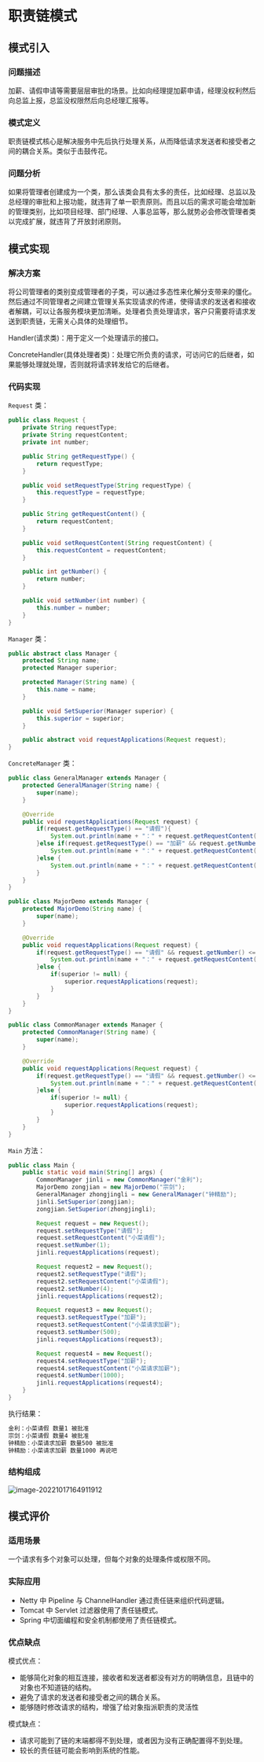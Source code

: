 # 职责链模式

## 模式引入

### 问题描述

加薪、请假申请等需要层层审批的场景。比如向经理提加薪申请，经理没权利然后向总监上报，总监没权限然后向总经理汇报等。

### **模式定义**

职责链模式核心是解决服务中先后执行处理关系，从而降低请求发送者和接受者之间的耦合关系。类似于击鼓传花。

### 问题分析

如果将管理者创建成为一个类，那么该类会具有太多的责任，比如经理、总监以及总经理的审批和上报功能，就违背了单一职责原则。而且以后的需求可能会增加新的管理类别，比如项目经理、部门经理、人事总监等，那么就势必会修改管理者类以完成扩展，就违背了开放封闭原则。

## 模式实现

### 解决方案

将公司管理者的类别变成管理者的子类，可以通过多态性来化解分支带来的僵化。然后通过不同管理者之间建立管理关系实现请求的传递，使得请求的发送者和接收者解耦，可以让各服务模块更加清晰。处理者负责处理请求，客户只需要将请求发送到职责链，无需关心具体的处理细节。

Handler(请求类)：用于定义一个处理请示的接口。

ConcreteHandler(具体处理者类)：处理它所负责的请求，可访问它的后继者，如果能够处理就处理，否则就将请求转发给它的后继者。

### 代码实现

`Request` 类：

```java
public class Request {
    private String requestType;
    private String requestContent;
    private int number;

    public String getRequestType() {
        return requestType;
    }

    public void setRequestType(String requestType) {
        this.requestType = requestType;
    }

    public String getRequestContent() {
        return requestContent;
    }

    public void setRequestContent(String requestContent) {
        this.requestContent = requestContent;
    }

    public int getNumber() {
        return number;
    }

    public void setNumber(int number) {
        this.number = number;
    }
}
```

`Manager` 类：

```java
public abstract class Manager {
    protected String name;
    protected Manager superior;

    protected Manager(String name) {
        this.name = name;
    }

    public void SetSuperior(Manager superior) {
        this.superior = superior;
    }

    public abstract void requestApplications(Request request);
}
```

`ConcreteManager` 类：

```java
public class GeneralManager extends Manager {
    protected GeneralManager(String name) {
        super(name);
    }

    @Override
    public void requestApplications(Request request) {
        if(request.getRequestType() == "请假"){
            System.out.println(name + "：" + request.getRequestContent() + " 数量" + request.getNumber() + " 被批准" );
        }else if(request.getRequestType() == "加薪" && request.getNumber() <= 500) {
            System.out.println(name + "：" + request.getRequestContent() + " 数量" + request.getNumber() + " 被批准" );
        }else {
            System.out.println(name + "：" + request.getRequestContent() + " 数量" + request.getNumber() + " 再说吧" );
        }
    }
}

public class MajorDemo extends Manager {
    protected MajorDemo(String name) {
        super(name);
    }

    @Override
    public void requestApplications(Request request) {
        if(request.getRequestType() == "请假" && request.getNumber() <= 5) {
            System.out.println(name + "：" + request.getRequestContent() + " 数量" + request.getNumber() + " 被批准" );
        }else {
            if(superior != null) {
                superior.requestApplications(request);
            }
        }
    }
}

public class CommonManager extends Manager {
    protected CommonManager(String name) {
        super(name);
    }

    @Override
    public void requestApplications(Request request) {
        if(request.getRequestType() == "请假" && request.getNumber() <= 2) {
            System.out.println(name + "：" + request.getRequestContent() + " 数量" + request.getNumber() + " 被批准" );
        }else {
            if(superior != null) {
                superior.requestApplications(request);
            }
        }
    }
}
```

`Main` 方法：

```java
public class Main {
    public static void main(String[] args) {
        CommonManager jinli = new CommonManager("金利");
        MajorDemo zongjian = new MajorDemo("宗剑");
        GeneralManager zhongjingli = new GeneralManager("钟精励");
        jinli.SetSuperior(zongjian);
        zongjian.SetSuperior(zhongjingli);

        Request request = new Request();
        request.setRequestType("请假");
        request.setRequestContent("小菜请假");
        request.setNumber(1);
        jinli.requestApplications(request);

        Request request2 = new Request();
        request2.setRequestType("请假");
        request2.setRequestContent("小菜请假");
        request2.setNumber(4);
        jinli.requestApplications(request2);

        Request request3 = new Request();
        request3.setRequestType("加薪");
        request3.setRequestContent("小菜请求加薪");
        request3.setNumber(500);
        jinli.requestApplications(request3);

        Request request4 = new Request();
        request4.setRequestType("加薪");
        request4.setRequestContent("小菜请求加薪");
        request4.setNumber(1000);
        jinli.requestApplications(request4);
    }
}
```

执行结果：

```bash
金利：小菜请假 数量1 被批准
宗剑：小菜请假 数量4 被批准
钟精励：小菜请求加薪 数量500 被批准
钟精励：小菜请求加薪 数量1000 再说吧
```

### 结构组成

![image-20221017164911912](img/chain_of_responsibility/chain_of_responsibility.JPG)

## 模式评价

### 适用场景

一个请求有多个对象可以处理，但每个对象的处理条件或权限不同。

### 实际应用

- Netty 中 Pipeline 与 ChannelHandler 通过责任链来组织代码逻辑。
- Tomcat 中 Servlet 过滤器使用了责任链模式。
- Spring 中切面编程和安全机制都使用了责任链模式。

### 优点缺点

模式优点：

- 能够简化对象的相互连接，接收者和发送者都没有对方的明确信息，且链中的对象也不知道链的结构。
- 避免了请求的发送者和接受者之间的耦合关系。
- 能够随时修改请求的结构，增强了给对象指派职责的灵活性

模式缺点：

- 请求可能到了链的末端都得不到处理，或者因为没有正确配置得不到处理。
- 较长的责任链可能会影响到系统的性能。



